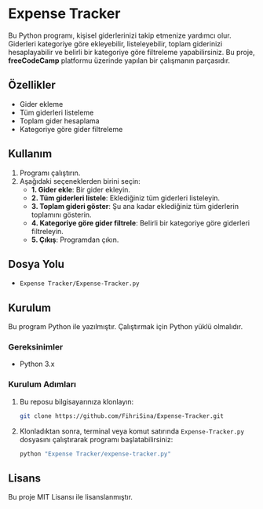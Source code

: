 # Expense Tracker

Bu Python programı, kişisel giderlerinizi takip etmenize yardımcı olur. Giderleri kategoriye göre ekleyebilir, listeleyebilir, toplam giderinizi hesaplayabilir ve belirli bir kategoriye göre filtreleme yapabilirsiniz. Bu proje, **freeCodeCamp** platformu üzerinde yapılan bir çalışmanın parçasıdır.

## Özellikler

- Gider ekleme
- Tüm giderleri listeleme
- Toplam gider hesaplama
- Kategoriye göre gider filtreleme

## Kullanım

1. Programı çalıştırın.
2. Aşağıdaki seçeneklerden birini seçin:
   - **1. Gider ekle**: Bir gider ekleyin.
   - **2. Tüm giderleri listele**: Eklediğiniz tüm giderleri listeleyin.
   - **3. Toplam gideri göster**: Şu ana kadar eklediğiniz tüm giderlerin toplamını gösterin.
   - **4. Kategoriye göre gider filtrele**: Belirli bir kategoriye göre giderleri filtreleyin.
   - **5. Çıkış**: Programdan çıkın.

## Dosya Yolu

- `Expense Tracker/Expense-Tracker.py`

## Kurulum

Bu program Python ile yazılmıştır. Çalıştırmak için Python yüklü olmalıdır.

### Gereksinimler

- Python 3.x

### Kurulum Adımları

1. Bu reposu bilgisayarınıza klonlayın:
   ```bash
   git clone https://github.com/FihriSina/Expense-Tracker.git
   ```

2. Klonladıktan sonra, terminal veya komut satırında `Expense-Tracker.py` dosyasını çalıştırarak programı başlatabilirsiniz:
   ```bash
   python "Expense Tracker/expense-tracker.py"
   ```

## Lisans

Bu proje MIT Lisansı ile lisanslanmıştır.

